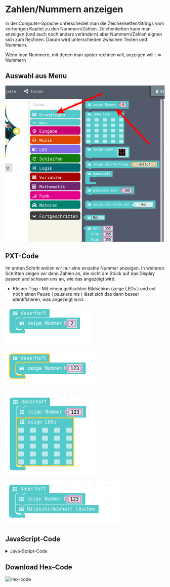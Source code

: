 # Zahlen/Nummern anzeigen

In der Computer-Sprache unterscheidet man die Zeichenketten/Strings vom vorherigen Kapitel zu den Nummern/Zahlen.
Zeichenketten kann man anzeigen (und auch noch anders verändern) aber Nummern/Zahlen eignen sich zum Rechnen. 
Darum wird unterschieden zwischen Texten und Nummern. 

Wenn man Nummern, mit denen man später rechnen will, anzeigen will : => Nummern 


## Auswahl aus Menu

![Menu-Auswahl](pics/NummernMenu.png)

## PXT-Code

Im ersten Schritt wollen wir nur eine einzelne Nummer anzeigen. 
In weiteren Schritten zeigen wir dann Zahlen an, die nicht am Stück auf das Display passen und schauen uns an, wie das angezeigt wird.

- Kleiner Tipp : Mit einem gelöschten Bildschirm (zeige LEDs ) und evt noch einen Pause ( pausiere ms ) lässt sich das dann besser identifizieren, was angezeigt wird.


![Einzelne Ziffer](pics/Zahlen_zeigen_01.png)


![Grosse Zahlen](pics/Zahlen_zeigen_02.png)


![Grosse Zahlen mit Loeschen ](pics/Zahlen_zeigen_03.png)


![Grosse Zahlen mit Loeschen und Warten ](pics/Zahlen_zeigen_04.png)



## JavaScript-Code

<details>
 <summary>Java-Script-Code</summary>

```js
basic.forever(() => {
    basic.showNumber(123)
    basic.clearScreen()
    basic.pause(1000)
})
```
</details>

## Download Hex-Code

![Hex-code](mini-NummernAnzeigen.hex)

